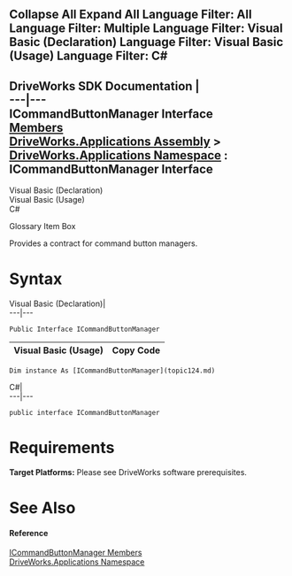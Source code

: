 Collapse All Expand All Language Filter: All  Language Filter: Multiple  Language Filter: Visual Basic (Declaration) Language Filter: Visual Basic (Usage) Language Filter: C#  
---  
DriveWorks SDK Documentation  |   
---|---  
ICommandButtonManager Interface   
[Members](topic125.md)   
[DriveWorks.Applications Assembly](topic13.md) > [DriveWorks.Applications Namespace](topic16.md) : ICommandButtonManager Interface  
---  
  
Visual Basic (Declaration)    
Visual Basic (Usage)    
C# 

Glossary Item Box

Provides a contract for command button managers. 

# Syntax

Visual Basic (Declaration)|   
---|---  
      
    
    Public Interface ICommandButtonManager   
  
Visual Basic (Usage)| Copy Code  
---|---  
      
    
    Dim instance As [ICommandButtonManager](topic124.md)  
  
C#|   
---|---  
      
    
    public interface ICommandButtonManager   
  
# Requirements

**Target Platforms:** Please see DriveWorks software prerequisites.

# See Also

#### Reference

[ICommandButtonManager Members](topic125.md)   
[DriveWorks.Applications Namespace](topic16.md)


